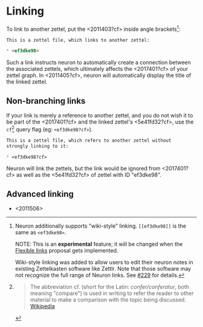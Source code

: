 # Linking

To link to another zettel, put the <2011403?cf> inside angle brackets[^wikistyle]:

```markdown
This is a zettel file, which links to another zettel:

* <ef3dke98>
```

Such a link instructs neuron to automatically create a connection between the
associated zettels, which ultimately affects the <2017401?cf> of your zettel
graph. In <2011405?cf>, neuron will automatically display the title of the
linked zettel.


## Non-branching links

If your link is merely a reference to another zettel, and you do not wish it to
be part of the <2017401?cf> and the linked zettel's <5e41fd32?cf>, use the
`cf`[^cf] query flag (eg: `<ef3dke98?cf>`). 

```markdown
This is a zettel file, which refers to another zettel without 
strongly linking to it:

* <ef3dke98?cf>
```

Neuron will link the zettels, but the link would be ignored from <2017401?cf>
as well as the <5e41fd32?cf> of zettel with ID "ef3dke98". 

## Advanced linking

* <2011506>

[^cf]: 
    > The abbreviation cf. (short for the Latin: *confer/conferatur*, both meaning "compare") is used in writing to refer the reader to other material to make a comparison with the topic being discussed. [Wikipedia](https://en.wikipedia.org/wiki/Cf.)

[^wikistyle]:
    Neuron additionally supports "wiki-style" linking. `[[ef3dke98]]` is the
    same as `<ef3dke98>`. 

    NOTE: This is an **experimental** feature; it will be changed when
    the [Flexible links](https://github.com/srid/neuron/issues/312) proposal
    gets implemented.
    
    Wiki-style linking was added to allow users to edit their neuron
    notes in existing Zettelkasten software like Zettlr. Note that those software
    may not recognize the full range of Neuron links. See
    [#229](https://github.com/srid/neuron/issues/229#issuecomment-645756080) for
    details. 


